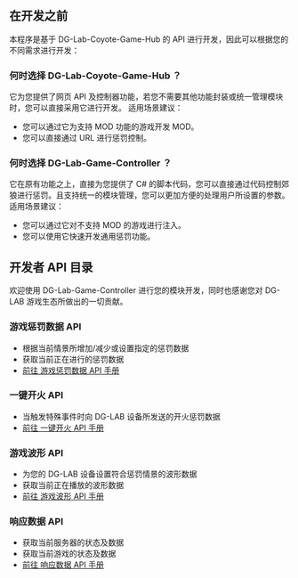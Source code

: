 ## 在开发之前
本程序是基于 DG-Lab-Coyote-Game-Hub 的 API 进行开发，因此可以根据您的不同需求进行开发：

### 何时选择 DG-Lab-Coyote-Game-Hub ？

它为您提供了网页 API 及控制器功能，若您不需要其他功能封装或统一管理模块时，您可以直接采用它进行开发。
适用场景建议：
- 您可以通过它为支持 MOD 功能的游戏开发 MOD。
- 您可以直接通过 URL 进行惩罚控制。

### 何时选择 DG-Lab-Game-Controller ？

它在原有功能之上，直接为您提供了 C# 的脚本代码，您可以直接通过代码控制郊狼进行惩罚。且支持统一的模块管理，您可以更加方便的处理用户所设置的参数。
适用场景建议：
- 您可以通过它对不支持 MOD 的游戏进行注入。
- 您可以使用它快速开发通用惩罚功能。

## 开发者 API 目录
欢迎使用 DG-Lab-Game-Controller 进行您的模块开发，同时也感谢您对 DG-LAB 游戏生态所做出的一切贡献。

### 游戏惩罚数据 API
- 根据当前情景所增加/减少或设置指定的惩罚数据
- 获取当前正在进行的惩罚数据
- [前往 游戏惩罚数据 API 手册](https://github.com/LYQBING/DG-Lab-Game-Controller/blob/main/docs/Api/StrengthAPI.md)

### 一键开火 API
- 当触发特殊事件时向 DG-LAB 设备所发送的开火惩罚数据
- [前往 一键开火 API 手册](https://github.com/LYQBING/DG-Lab-Game-Controller/blob/main/docs/Api/FireApi.md)

### 游戏波形 API
- 为您的 DG-LAB 设备设置符合惩罚情景的波形数据
- 获取当前正在播放的波形数据
- [前往 游戏波形 API 手册](https://github.com/LYQBING/DG-Lab-Game-Controller/blob/main/docs/Api/PulseApi.md)

### 响应数据 API
- 获取当前服务器的状态及数据
- 获取当前游戏的状态及数据
- [前往 响应数据 API 手册](https://github.com/LYQBING/DG-Lab-Game-Controller/blob/main/docs/Api/ResponseApi.md)
